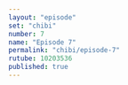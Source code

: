 ```yaml
---
layout: "episode"
set: "chibi"
number: 7
name: "Episode 7"
permalink: "chibi/episode-7"
rutube: 10203536
published: true
---
```

